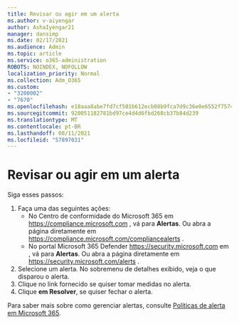 ```yaml
---
title: Revisar ou agir em um alerta
ms.author: v-aiyengar
author: AshaIyengar21
manager: dansimp
ms.date: 02/17/2021
ms.audience: Admin
ms.topic: article
ms.service: o365-administration
ROBOTS: NOINDEX, NOFOLLOW
localization_priority: Normal
ms.collection: Adm_O365
ms.custom:
- "3200002"
- "7670"
ms.openlocfilehash: e18aaa8abe7fd7cf501b612ecb08b9fca7d9c36e0e6552f75742beb770063e93
ms.sourcegitcommit: 920051182781bd97ce4d4d6fbd268cb37b84d239
ms.translationtype: MT
ms.contentlocale: pt-BR
ms.lasthandoff: 08/11/2021
ms.locfileid: "57897031"
---
```

# <a name="review-or-act-on-an-alert"></a>Revisar ou agir em um alerta

Siga esses passos:

1. Faça uma das seguintes ações:
   - No Centro de conformidade do Microsoft 365 em <https://compliance.microsoft.com> , vá para **Alertas**. Ou abra a página diretamente em <https://compliance.microsoft.com/compliancealerts> .
   - No portal Microsoft 365 Defender <https://security.microsoft.com> em , vá para **Alertas**. Ou abra a página diretamente em <https://security.microsoft.com/alerts> .
2. Selecione um alerta. No sobremenu de detalhes exibido, veja o que disparou o alerta.
3. Clique no link fornecido se quiser tomar medidas no alerta.
4. Clique **em Resolver**, se quiser fechar o alerta.

Para saber mais sobre como gerenciar alertas, consulte [Políticas de alerta em Microsoft 365](https://docs.microsoft.com/microsoft-365/compliance/alert-policies).
